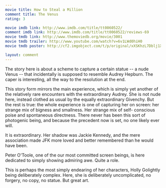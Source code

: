 ```yaml
---
movie title: How to Steal a Million
comment title: The Venus
rating: 3

movie imdb link: http://www.imdb.com/title/tt0060522/
comment imdb link: http://www.imdb.com/title/tt0060522/reviews-69
movie tmdb link: http://www.themoviedb.org/movie/3001
movie tmdb trailer: http://www.youtube.com/watch?v=6v1LWd0hiH0
movie tmdb poster: http://cf2.imgobject.com/t/p/original/xXSKhzL7Dblj1XRJbosNA5k1J4y.jpg

layout: comment
---
```


The story here is about a scheme to capture a certain statue -- a nude Venus -- that incidentally is supposed to resemble Audrey Hepburn. The caper is interesting, all the way to the resolution at the end.

This story form mirrors the main experience, which is simply yet another of the relatively rare encounters with the extraordinary Audrey. She is not nude here, instead clothed as usual by the equally extraordinary Givenchy. But the rest is true: the whole experience is one of capturing her on screen: her strange mix of bigness and smallness. Her strange mix of self- conscious poise and spontaneous directness. There never has been this sort of photogenic being, and because the precedent now is set, no one likely ever will. 

It is extraordinary. Her shadow was Jackie Kennedy, and the mere association made JFK more loved and better remembered than he would have been.

Peter O'Toole, one of the our most committed screen beings, is here dedicated to simply showing admiring awe. Quite a role.

This is perhaps the most simply endearing of her characters, Holly Golightly being deliberately complex. Here, she is deliberately uncomplicated, no forgery, no copy, no statue. But great art.